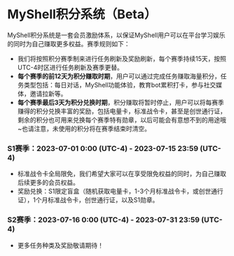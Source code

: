 # MyShell积分系统（Beta）

MyShell积分系统是一套会员激励体系，以保证MyShell用户可以在平台学习娱乐的同时为自己赚取更多权益。赛季规则如下：

* 我们将按照积分赛季制来进行任务刷新及奖励刷新，每个赛季持续15天，按照UTC-4时区进行任务刷新及赛季更替。
* **每个赛季的前12天为积分赚取时期**，用户可以通过完成任务赚取海量积分，任务类型包括：每日对话，MyShell功能体验，教育bot累积打卡，参与社交媒体，邀请拉新等。
* **每个赛季最后3天为积分兑换时期**，积分赚取将暂时停止，用户可以将每赛季赚得的积分兑换丰富的奖励，包括电量卡，标准战令卡，甚至是创世通行证，剩余的积分也可用来兑换每个赛季特有勋章，以后可能会有意想不到的用途哦\~也请注意，未使用的积分将在赛季结束时清空。

### S1赛季：2023-07-01 0:00 (UTC-4) - 2023-07-15 23:59 (UTC-4)

* 标准战令卡全局限免，我们希望大家可以在享受限免权益的同时，为自己赚取后续更多的会员权益。
* 奖励兑换：S1限定盲盒（随机获取电量卡，1-3个月标准战令卡，或创世通行证），1个月标准战令卡，创世通行证，以及S1勋章。

### S2赛季：2023-07-16 0:00 (UTC-4) - 2023-07-31 23:59 (UTC-4)

* 更多任务种类及奖励敬请期待！
